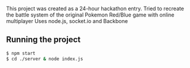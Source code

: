 
This project was created as a 24-hour hackathon entry.
Tried to recreate the battle system of the original Pokemon Red/Blue game with online multiplayer
Uses node.js, socket.io and Backbone

## Running the project

```bash
$ npm start
$ cd ./server & node index.js
```

